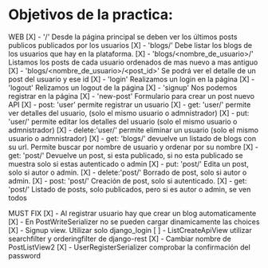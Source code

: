 # Objetivos de la practica:
WEB
 [X] - '/' Desde la página principal se deben ver los últimos posts publicos publicados por los usuarios
 [X] - 'blogs/' Debe listar los blogs de los usuarios que hay en la plataforma.
 [X] - 'blogs/<nombre_de_usuario>/' Listamos los posts de cada usuario ordenados de mas nuevo a mas antiguo
 [X] - 'blogs/<nombre_de_usuario>/<post_id>' Se podrá ver el detalle de un post del usuario y ese id
 [X] - 'login' Realizamos un login en la página
[X] - 'logout' Relizamos un logout de la página
[X] - 'signup' Nos podemos registrar en la página
[X] - 'new-post' Formulario para crear un post nuevo
API
 [X] - post:   'user' permite registrar un usuario
 [X] - get:   'user/<id>' permite ver detalles del usuario, (solo el mismo usuario o admnistrador)
 [X] - put:   'user/<id>' permite editar los detalles del usuario (solo el mismo usuario o admnistrador)
 [X] - delete:'user/<id>' permite eliminar un usuario (solo el mismo usuario o admnistrador)
 [X] - get:   'blogs/' devuelve un listado de blogs con su url. Permite buscar por nombre de usuario y ordenar por su nombre
 [X] - get:   'post/<id>' Devuelve un post, si esta publicado, si no esta publicado se muestra solo si estas autenticado o admin
 [X] - put:   'post/<id>' Edita un post, solo si autor o admin.
 [X] - delete:'post/<id>' Borrado de post, solo si autor o admin.
 [X] - post:  'post/' Creación de post, solo si autenticado.
[X] - get:   'post/' Listado de posts, solo publicados, pero si es autor o admin, se ven todos

MUST FIX
[X] - Al registrar usuario hay que crear un blog automaticamente
[X] - En PostWriteSerializer no se pueden cargar dinamicamente las choices
[X] - Signup view. Utilizar solo django_login 
[ ] - ListCreateApiView utilizar searchfilter y orderingfilter de django-rest
[X] - Cambiar nombre de PostListView2
[X] - UserRegisterSerializer comprobar la confirmación del password
